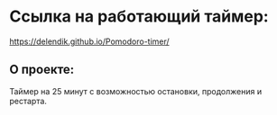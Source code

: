 # Ссылка на работающий таймер:

https://delendik.github.io/Pomodoro-timer/

## О проекте:

Таймер на 25 минут с возможностью остановки, продолжения и рестарта.

